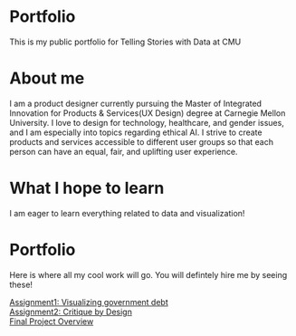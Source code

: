 # Portfolio
This is my public portfolio for Telling Stories with Data at CMU

# About me
I am a product designer currently pursuing the Master of Integrated Innovation for Products & Services(UX Design) degree at Carnegie Mellon University. I love to design for technology, healthcare, and gender issues, and I am especially into topics regarding ethical AI. I strive to create products and services accessible to different user groups so that each person can have an equal, fair, and uplifting user experience. 


# What I hope to learn
I am eager to learn everything related to data and visualization!

# Portfolio
Here is where all my cool work will go. You will defintely hire me by seeing these!

[Assignment1: Visualizing government debt](/dataviz2.md)
<br>
[Assignment2: Critique by Design](/dataviz3.md)
<br>
[Final Project Overview](/finalproject.md)
